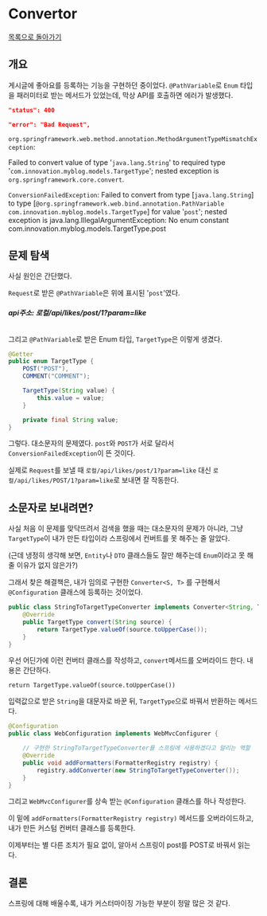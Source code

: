 # Convertor

[목록으로 돌아가기](/README.md)

## 개요

게시글에 좋아요를 등록하는 기능을 구현하던 중이었다. `@PathVariable`로 `Enum` 타입을 패러미터로 받는 메서드가 있었는데, 막상 API를 호출하면 에러가 발생했다.

```Json
"status": 400

"error": "Bad Request",
```

`org.springframework.web.method.annotation.MethodArgumentTypeMismatchException`:

Failed to convert value of type '`java.lang.String`' to required type '`com.innovation.myblog.models.TargetType`'; nested exception is `org.springframework.core.convert`.

`ConversionFailedException`:
Failed to convert from type [`java.lang.String`] to type [`@org.springframework.web.bind.annotation.PathVariable com.innovation.myblog.models.TargetType`] for value '`post`'; nested exception is java.lang.IllegalArgumentException: No enum constant com.innovation.myblog.models.TargetType.post

## 문제 탐색

사실 원인은 간단했다. 

`Request`로 받은 `@PathVariable`은 위에 표시된 '`post`'였다.

###### ***api주소: 로컬/api/likes/post/1?param=like***

그리고 `@PathVariable`로 받은 Enum 타입, `TargetType`은 이렇게 생겼다.

```java
@Getter
public enum TargetType {
    POST("POST"),
    COMMENT("COMMENT");

    TargetType(String value) {
        this.value = value;
    }

    private final String value;
}
```

그렇다. 대소문자의 문제였다. `post`와 `POST`가 서로 달라서 `ConversionFailedException`이 뜬 것이다.

실제로 `Request`를 보낼 때 `로컬/api/likes/post/1?param=like` 대신 `로컬/api/likes/POST/1?param=like`로 보내면 잘 작동한다.

## 소문자로 보내려면?

사실 처음 이 문제를 맞닥뜨려서 검색을 했을 때는 대소문자의 문제가 아니라, 그냥 `TargetType`이 내가 만든 타입이라 스프링에서 컨버트를 못 해주는 줄 알았다.

(근데 냉정히 생각해 보면, `Entity`나 `DTO` 클래스들도 잘만 해주는데 `Enum`이라고 못 해줄 이유가 없지 않은가?)

그래서 찾은 해결책은, 내가 임의로 구현한 `Converter<S, T>` 를 구현해서 `@Configuration` 클래스에 등록하는 것이었다.

```Java
public class StringToTargetTypeConverter implements Converter<String, TargetType> {
    @Override
    public TargetType convert(String source) {
        return TargetType.valueOf(source.toUpperCase());
    }
}
```

우선 어딘가에 이런 컨버터 클래스를 작성하고, `convert`메서드를 오버라이드 한다. 내용은 간단하다.

`return TargetType.valueOf(source.toUpperCase())`

입력값으로 받은 `String`을 대문자로 바꾼 뒤, `TargetType`으로 바꿔서 반환하는 메서드다.

```Java
@Configuration
public class WebConfiguration implements WebMvcConfigurer {

    // 구현한 StringToTargetTypeConverter를 스프링에 사용하겠다고 알리는 역할
    @Override
    public void addFormatters(FormatterRegistry registry) {
        registry.addConverter(new StringToTargetTypeConverter());
    }
}
```

그리고 `WebMvcConfigurer`를 상속 받는 `@Configuration` 클래스를 하나 작성한다.

이 밑에 `addFormatters(FormatterRegistry registry)` 메서드를 오버라이드하고, 내가 만든 커스텀 컨버터 클래스를 등록한다.

이제부터는 별 다른 조치가 필요 없이, 알아서 스프링이 post를 POST로 바꿔서 읽는다.

## 결론

스프링에 대해 배울수록, 내가 커스터마이징 가능한 부분이 정말 많은 것 같다.
